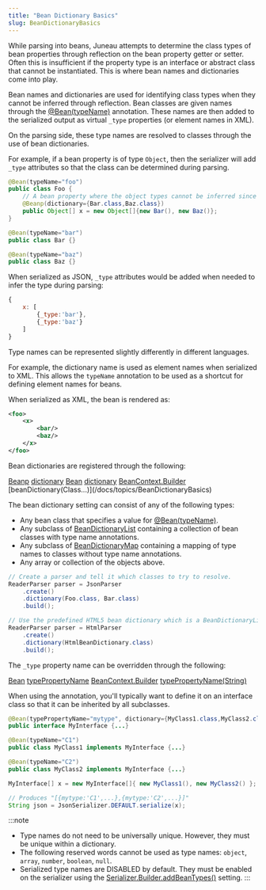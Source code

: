 ```yaml
---
title: "Bean Dictionary Basics"
slug: BeanDictionaryBasics
---
```


While parsing into beans, Juneau attempts to determine the class types of bean properties through reflection on the bean
property getter or setter.
Often this is insufficient if the property type is an interface or abstract class that cannot be instantiated.
This is where bean names and dictionaries come into play.

Bean names and dictionaries are used for identifying class types when they cannot be inferred through reflection.
Bean classes are given names through the <a href="/site/apidocs/org/apache/juneau/annotation/Bean.html#typeName()" target="_blank">@Bean(typeName)</a> annotation.
These names are then added to the serialized output as virtual `_type` properties (or element names in XML).

On the parsing side, these type names are resolved to classes through the use of bean dictionaries.

For example, if a bean property is of type `Object`, then the serializer will add `_type` attributes so that the class
can be determined during parsing.

```java
@Bean(typeName="foo")
public class Foo {
    // A bean property where the object types cannot be inferred since it's an Object[].
    @Beanp(dictionary={Bar.class,Baz.class})
    public Object[] x = new Object[]{new Bar(), new Baz()};
}

@Bean(typeName="bar")
public class Bar {}

@Bean(typeName="baz")
public class Baz {}
```

When serialized as JSON, `_type` attributes would be added when needed to infer the type during parsing:

```js
{
    x: [
        {_type:'bar'},
        {_type:'baz'}
    ]
}
```

Type names can be represented slightly differently in different languages.

For example, the dictionary name is used as element names when serialized to XML.
This allows the `typeName` annotation to be used as a shortcut for defining element names for beans.

When serialized as XML, the bean is rendered as:

```xml
<foo>
    <x>
        <bar/>
        <baz/>
    </x>
</foo>
```

Bean dictionaries are registered through the following:

<tree>
<node-0><java-annotation><a href="/site/apidocs/org/apache/juneau/annotation/Beanp.html" target="_blank">Beanp</a></java-annotation></node-0>
<node-1><java-method-annotation><a href="/site/apidocs/org/apache/juneau/annotation/Beanp.html#dictionary()" target="_blank">dictionary</a></java-method-annotation></node-1>
<node-0><java-annotation><a href="/site/apidocs/org/apache/juneau/annotation/Bean.html" target="_blank">Bean</a></java-annotation></node-0>
<node-1><java-method-annotation><a href="/site/apidocs/org/apache/juneau/annotation/Bean.html#dictionary()" target="_blank">dictionary</a></java-method-annotation></node-1>
<node-0><java-class><a href="/site/apidocs/org/apache/juneau/BeanContext.Builder.html" target="_blank">BeanContext.Builder</a></java-class></node-0>
<node-1><java-method>[beanDictionary(Class...)](/docs/topics/BeanDictionaryBasics)</java-method></node-1>
</tree>

The bean dictionary setting can consist of any of the following types:

- Any bean class that specifies a value for <a href="/site/apidocs/org/apache/juneau/annotation/Bean.html#typeName()" target="_blank">@Bean(typeName)</a>.
- Any subclass of <a href="/site/apidocs/org/apache/juneau/BeanDictionaryList.html" target="_blank">BeanDictionaryList</a> containing a collection of bean classes with type name annotations.
- Any subclass of <a href="/site/apidocs/org/apache/juneau/BeanDictionaryMap.html" target="_blank">BeanDictionaryMap</a> containing a mapping of type names to classes without type name annotations.
- Any array or collection of the objects above.

```java
// Create a parser and tell it which classes to try to resolve.
ReaderParser parser = JsonParser
    .create()
    .dictionary(Foo.class, Bar.class)
    .build();

// Use the predefined HTML5 bean dictionary which is a BeanDictionaryList.
ReaderParser parser = HtmlParser
    .create()
    .dictionary(HtmlBeanDictionary.class)
    .build();
```

The `_type` property name can be overridden through the following:

<tree>
<node-0><java-annotation><a href="/site/apidocs/org/apache/juneau/annotation/Bean.html" target="_blank">Bean</a></java-annotation></node-0>
<node-1><java-method><a href="/site/apidocs/org/apache/juneau/annotation/Bean.html#typePropertyName()" target="_blank">typePropertyName</a></java-method></node-1>
<node-0><java-class><a href="/site/apidocs/org/apache/juneau/BeanContext.Builder.html" target="_blank">BeanContext.Builder</a></java-class></node-0>
<node-1><java-method><a href="/site/apidocs/org/apache/juneau/BeanContext.Builder.html#typePropertyName(java.lang.String)" target="_blank">typePropertyName(String)</a></java-method></node-1>
</tree>

When using the annotation, you'll typically want to define it on an interface class so that it can be inherited by all
subclasses.

```java
@Bean(typePropertyName="mytype", dictionary={MyClass1.class,MyClass2.class})
public interface MyInterface {...}

@Bean(typeName="C1")
public class MyClass1 implements MyInterface {...}

@Bean(typeName="C2")
public class MyClass2 implements MyInterface {...}

MyInterface[] x = new MyInterface[]{ new MyClass1(), new MyClass2() };

// Produces "[{mytype:'C1',...},{mytype:'C2',...}]"
String json = JsonSerializer.DEFAULT.serialize(x);
```

:::note
- Type names do not need to be universally unique. However, they must be unique within a dictionary.
- The following reserved words cannot be used as type names: `object`, `array`, `number`, `boolean`, `null`.
- Serialized type names are DISABLED by default. They must be enabled on the serializer using the <a href="/site/apidocs/org/apache/juneau/serializer/Serializer.Builder.html#addBeanTypes()" target="_blank">Serializer.Builder.addBeanTypes()</a> setting.
:::
